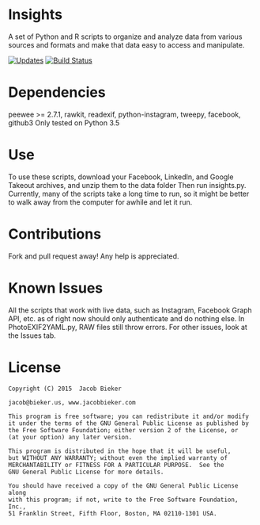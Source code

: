 # Insights
A set of Python and R scripts to organize and analyze data from various sources and formats and make that data
easy to access and manipulate.

[![Updates](https://pyup.io/repos/github/jacobbieker/Insights/shield.svg)](https://pyup.io/repos/github/jacobbieker/Insights/)
[![Build Status](https://travis-ci.org/jacobbieker/Insights.svg?branch=master)](https://travis-ci.org/jacobbieker/Insights)


# Dependencies
peewee >= 2.7.1, rawkit, readexif, python-instagram, tweepy, facebook, github3
Only tested on Python 3.5

# Use
To use these scripts, download your Facebook, LinkedIn, and Google Takeout archives, and unzip them to the data folder
Then run insights.py. Currently, many of the scripts take a long time to run, so it might be better to walk away from the
computer for awhile and let it run.

# Contributions
Fork and pull request away! Any help is appreciated.

# Known Issues
All the scripts that work with live data, such as Instagram, Facebook Graph API, etc. as of right now should only
authenticate and do nothing else.
In PhotoEXIF2YAML.py, RAW files still throw errors.
For other issues, look at the Issues tab.

# License
    
    Copyright (C) 2015  Jacob Bieker
    
    jacob@bieker.us, www.jacobbieker.com
 
    This program is free software; you can redistribute it and/or modify
    it under the terms of the GNU General Public License as published by
    the Free Software Foundation; either version 2 of the License, or
    (at your option) any later version.

    This program is distributed in the hope that it will be useful,
    but WITHOUT ANY WARRANTY; without even the implied warranty of
    MERCHANTABILITY or FITNESS FOR A PARTICULAR PURPOSE.  See the
    GNU General Public License for more details.

    You should have received a copy of the GNU General Public License along
    with this program; if not, write to the Free Software Foundation, Inc.,
    51 Franklin Street, Fifth Floor, Boston, MA 02110-1301 USA.
